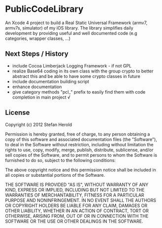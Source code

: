 PublicCodeLibrary
=================

An Xcode 4 project to build a Real Static Universal Framework (armv7, armv7s, simulator) of my iOS library. The library simplifies daily development by providing useful and well documented code (e.g categories, wrapper classes, ...)

Next Steps / History
--------------------

- include Cocoa Limberjack Logging Framework - if not GPL
- realize Base64 coding in its own class with the group crypto to better abstract this  and be able to have some crypto classes in future
- include documentation building script
- enhance documentation
- give category methods "pcl_" prefix to easily find them with code completion in main project √

License
-------

Copyright (c) 2012 Stefan Herold

Permission is hereby granted, free of charge, to any person obtaining a copy of this software and associated documentation files (the "Software"), to deal in the Software without restriction, including without limitation the rights to use, copy, modify, merge, publish, distribute, sublicense, and/or sell copies of the Software, and to permit persons to whom the Software is furnished to do so, subject to the following conditions:

The above copyright notice and this permission notice shall be included in all copies or substantial portions of the Software.

THE SOFTWARE IS PROVIDED "AS IS", WITHOUT WARRANTY OF ANY KIND, EXPRESS OR IMPLIED, INCLUDING BUT NOT LIMITED TO THE WARRANTIES OF MERCHANTABILITY, FITNESS FOR A PARTICULAR PURPOSE AND NONINFRINGEMENT. IN NO EVENT SHALL THE AUTHORS OR COPYRIGHT HOLDERS BE LIABLE FOR ANY CLAIM, DAMAGES OR OTHER LIABILITY, WHETHER IN AN ACTION OF CONTRACT, TORT OR OTHERWISE, ARISING FROM, OUT OF OR IN CONNECTION WITH THE SOFTWARE OR THE USE OR OTHER DEALINGS IN THE SOFTWARE.